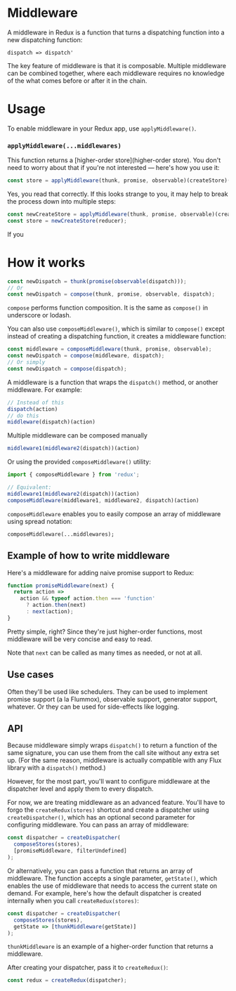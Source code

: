 Middleware
==========

A middleware in Redux is a function that turns a dispatching function into a new dispatching function:

```
dispatch => dispatch'
```

The key feature of middleware is that it is composable. Multiple middleware can be combined together, where each middleware requires no knowledge of the what comes before or after it in the chain.

Usage
=====

To enable middleware in your Redux app, use `applyMiddleware()`.

### `applyMiddleware(...middlewares)`

This function returns a [higher-order store](higher-order store). You don't need to worry about that if you're not interested — here's how you use it:

```js
const store = applyMiddleware(thunk, promise, observable)(createStore)(reducer);
```

Yes, you read that correctly. If this looks strange to you, it may help to break the process down into multiple steps:

```js
const newCreateStore = applyMiddleware(thunk, promise, observable)(createStore);
const store = newCreateStore(reducer);
```

If you 

How it works
============

```js
const newDispatch = thunk(promise(observable(dispatch)));
// Or
const newDispatch = compose(thunk, promise, observable, dispatch);
```

`compose` performs function composition. It is the same as `compose()` in underscore or lodash.

You can also use `composeMiddleware()`, which is similar to `compose()` except instead of creating a dispatching function, it creates a middleware function:

```js
const middleware = composeMiddleware(thunk, promise, observable);
const newDispatch = compose(middleware, dispatch);
// Or simply
const newDispatch = compose(dispatch);
```


A middleware is a function that wraps the `dispatch()` method, or another middleware. For example:

```js
// Instead of this
dispatch(action)
// do this
middleware(dispatch)(action)
```

Multiple middleware can be composed manually

```js
middleware1(middleware2(dispatch))(action)
```

Or using the provided `composeMiddleware()` utility:

```js
import { composeMiddleware } from 'redux';

// Equivalent:
middleware1(middleware2(dispatch))(action)
composeMiddleware(middleware1, middleware2, dispatch)(action)
```

`composeMiddleware` enables you to easily compose an array of middleware using spread notation:

```
composeMiddleware(...middlewares);
```

## Example of how to write middleware

Here's a middleware for adding naive promise support to Redux:

```js
function promiseMiddleware(next) {
  return action =>
    action && typeof action.then === 'function'
      ? action.then(next)
      : next(action);
}
```

Pretty simple, right? Since they're just higher-order functions, most middleware will be very concise and easy to read.

Note that `next` can be called as many times as needed, or not at all.

## Use cases

Often they'll be used like schedulers. They can be used to implement promise support (a la Flummox), observable support, generator support, whatever. Or they can be used for side-effects like logging.


## API

Because middleware simply wraps `dispatch()` to return a function of the same signature, you can use them from the call site without any extra set up. (For the same reason, middleware is actually compatible with any Flux library with a `dispatch()` method.)

However, for the most part, you'll want to configure middleware at the dispatcher level and apply them to every dispatch.

For now, we are treating middleware as an advanced feature. You'll have to forgo the `createRedux(stores)` shortcut and create a dispatcher using `createDispatcher()`, which has an optional second parameter for configuring middleware. You can pass an array of middleware:

```js
const dispatcher = createDispatcher(
  composeStores(stores),
  [promiseMiddleware, filterUndefined]
);
```

Or alternatively, you can pass a function that returns an array of middleware. The function accepts a single parameter, `getState()`, which enables the use of middleware that needs to access the current state on demand. For example, here's how the default dispatcher is created internally when you call `createRedux(stores)`:

```js
const dispatcher = createDispatcher(
  composeStores(stores),
  getState => [thunkMiddleware(getState)]
);
```

`thunkMiddleware` is an example of a higher-order function that returns a middleware.

After creating your dispatcher, pass it to `createRedux()`:

```js
const redux = createRedux(dispatcher);
```
